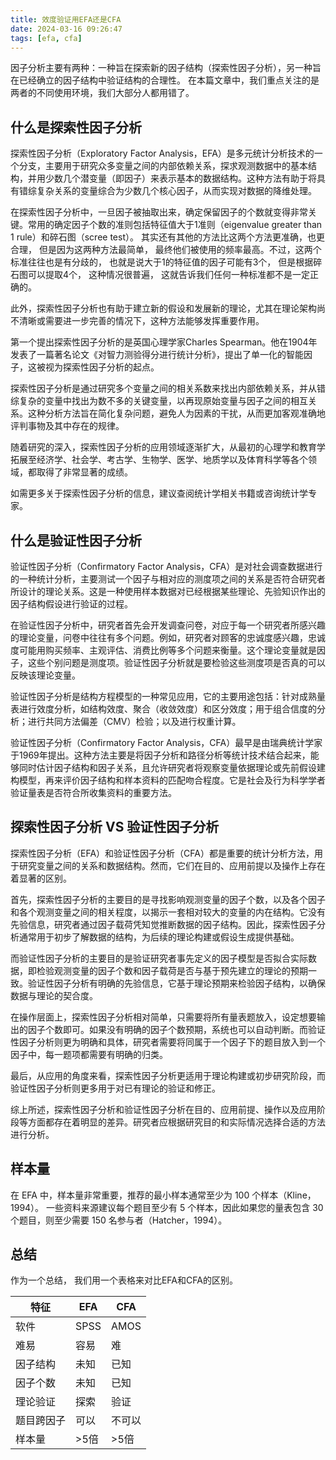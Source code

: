 ```yaml
---
title: 效度验证用EFA还是CFA
date: 2024-03-16 09:26:47
tags: [efa, cfa]
---
```



因子分析主要有两种：一种旨在探索新的因子结构（探索性因子分析），另一种旨在已经确立的因子结构中验证结构的合理性。
在本篇文章中，我们重点关注的是两者的不同使用环境，我们大部分人都用错了。

## 什么是探索性因子分析

探索性因子分析（Exploratory Factor Analysis，EFA）是多元统计分析技术的一个分支，主要用于研究众多变量之间的内部依赖关系，探求观测数据中的基本结构，并用少数几个潜变量（即因子）来表示基本的数据结构。这种方法有助于将具有错综复杂关系的变量综合为少数几个核心因子，从而实现对数据的降维处理。

在探索性因子分析中，一旦因子被抽取出来，确定保留因子的个数就变得非常关键。常用的确定因子个数的准则包括特征值大于1准则（eigenvalue greater than 1 rule）和碎石图（scree test）。 其实还有其他的方法比这两个方法更准确，也更合理， 但是因为这两种方法最简单， 最终他们被使用的频率最高。不过，这两个标准往往也是有分歧的， 也就是说大于1的特征值的因子可能有3个， 但是根据碎石图可以提取4个， 这种情况很普遍， 这就告诉我们任何一种标准都不是一定正确的。

此外，探索性因子分析也有助于建立新的假设和发展新的理论，尤其在理论架构尚不清晰或需要进一步完善的情况下，这种方法能够发挥重要作用。

第一个提出探索性因子分析的是英国心理学家Charles Spearman。他在1904年发表了一篇著名论文《对智力测验得分进行统计分析》，提出了单一化的智能因子，这被视为探索性因子分析的起点。

探索性因子分析是通过研究多个变量之间的相关系数来找出内部依赖关系，并从错综复杂的变量中找出为数不多的关键变量，以再现原始变量与因子之间的相互关系。这种分析方法旨在简化复杂问题，避免人为因素的干扰，从而更加客观准确地评判事物及其中存在的规律。

随着研究的深入，探索性因子分析的应用领域逐渐扩大，从最初的心理学和教育学拓展至经济学、社会学、考古学、生物学、医学、地质学以及体育科学等各个领域，都取得了非常显著的成绩。

如需更多关于探索性因子分析的信息，建议查阅统计学相关书籍或咨询统计学专家。

## 什么是验证性因子分析

验证性因子分析（Confirmatory Factor Analysis，CFA）是对社会调查数据进行的一种统计分析，主要测试一个因子与相对应的测度项之间的关系是否符合研究者所设计的理论关系。这是一种使用样本数据对已经根据某些理论、先验知识作出的因子结构假设进行验证的过程。

在验证性因子分析中，研究者首先会开发调查问卷，对应于每一个研究者所感兴趣的理论变量，问卷中往往有多个问题。例如，研究者对顾客的忠诚度感兴趣，忠诚度可能用购买频率、主观评估、消费比例等多个问题来衡量。这个理论变量就是因子，这些个别问题是测度项。验证性因子分析就是要检验这些测度项是否真的可以反映该理论变量。

验证性因子分析是结构方程模型的一种常见应用，它的主要用途包括：针对成熟量表进行效度分析，如结构效度、聚合（收敛效度）和区分效度；用于组合信度的分析；进行共同方法偏差（CMV）检验；以及进行权重计算。

验证性因子分析（Confirmatory Factor Analysis，CFA）最早是由瑞典统计学家于1969年提出。这种方法主要是将因子分析和路径分析等统计技术结合起来，能够同时估计因子结构和因子关系，且允许研究者将观察变量依据理论或先前假设建构模型，再来评价因子结构和样本资料的匹配吻合程度。它是社会及行为科学学者验证量表是否符合所收集资料的重要方法。

## 探索性因子分析 VS 验证性因子分析

探索性因子分析（EFA）和验证性因子分析（CFA）都是重要的统计分析方法，用于研究变量之间的关系和数据结构。然而，它们在目的、应用前提以及操作上存在着显著的区别。

首先，探索性因子分析的主要目的是寻找影响观测变量的因子个数，以及各个因子和各个观测变量之间的相关程度，以揭示一套相对较大的变量的内在结构。它没有先验信息，研究者通过因子载荷凭知觉推断数据的因子结构。因此，探索性因子分析通常用于初步了解数据的结构，为后续的理论构建或假设生成提供基础。

而验证性因子分析的主要目的是验证研究者事先定义的因子模型是否拟合实际数据，即检验观测变量的因子个数和因子载荷是否与基于预先建立的理论的预期一致。验证性因子分析有明确的先验信息，它基于理论预期来检验因子结构，以确保数据与理论的契合度。

在操作层面上，探索性因子分析相对简单，只需要将所有量表题放入，设定想要输出的因子个数即可。如果没有明确的因子个数预期，系统也可以自动判断。而验证性因子分析则更为明确和具体，研究者需要将同属于一个因子下的题目放入到一个因子中，每一题项都需要有明确的归类。

最后，从应用的角度来看，探索性因子分析更适用于理论构建或初步研究阶段，而验证性因子分析则更多用于对已有理论的验证和修正。

综上所述，探索性因子分析和验证性因子分析在目的、应用前提、操作以及应用阶段等方面都存在着明显的差异。研究者应根据研究目的和实际情况选择合适的方法进行分析。

## 样本量

在 EFA 中，样本量非常重要，推荐的最小样本通常至少为 100 个样本（Kline，1994）。 一些资料来源建议每个题目至少有 5 个样本，因此如果您的量表包含 30 个题目，则至少需要 150 名参与者（Hatcher，1994）。

## 总结

作为一个总结， 我们用一个表格来对比EFA和CFA的区别。

|特征     |EFA   |  CFA   |
|---------|------|-------|
|软件     |SPSS  |  AMOS  |
|难易     | 容易  | 难    |
|因子结构 | 未知  | 已知    |
|因子个数 | 未知  | 已知    |
|理论验证 | 探索  | 验证    |
|题目跨因子 | 可以  | 不可以    |
|样本量 | >5倍  | >5倍    |